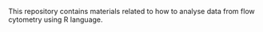 
This repository contains materials related to how to analyse data from
flow cytometry using R language.
